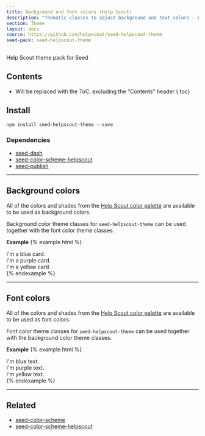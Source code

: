 ```yaml
---
title: Background and font colors (Help Scout)
description: "Thematic classes to adjust background and text colors – based on the Help Scout color scheme."
section: Theme
layout: docs
source: https://github.com/helpscout/seed-helpscout-theme
seed-pack: seed-helpscout-theme
---
```


Help Scout theme pack for Seed

## Contents

* Will be replaced with the ToC, excluding the "Contents" header
{:toc}

## Install

```
npm install seed-helpscout-theme --save
```


### Dependencies

* [seed-dash](/seed/packs/seed-dash)
* [seed-color-scheme-helpscout](/seed/packs/seed-color-scheme-helpscout)
* [seed-publish](/seed/packs/seed-publish)



---


## Background colors

All of the colors and shades from the [Help Scout color palette](/brand/color/) are available to be used as background colors.

Background color theme classes for `seed-helpscout-theme` can be used together with the font color theme classes.

**Example**
{% example html %}
<div class="c-card u-pad-4 t-bg-blue-500">
  I'm a blue card.
</div>
<div class="c-card u-pad-4 t-bg-purple-600">
  I'm a purple card.
</div>
<div class="c-card u-pad-4 t-bg-yellow-400">
  I'm a yellow card.
</div>
{% endexample %}


---


## Font colors

All of the colors and shades from the [Help Scout color palette](/brand/color/) are available to be used as font colors.

Font color theme classes for `seed-helpscout-theme` can be used together with the background color theme classes.

**Example**
{% example html %}
<div class="c-card u-pad-4 t-tx-blue-500">
  I'm blue text.
</div>
<div class="c-card u-pad-4 t-tx-purple-600">
  I'm purple text.
</div>
<div class="c-card u-pad-4 t-tx-yellow-400">
  I'm yellow text.
</div>
{% endexample %}


---


## Related

* [seed-color-scheme](/seed/packs/seed-color-scheme)
* [seed-color-scheme-helpscout](/seed/packs/seed-color-scheme-helpscout)
